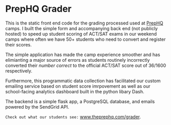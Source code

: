 # PrepHQ Grader

This is the static front end code for the grading processed used at [PrepHQ](www.theprephq.com) camps. I built the simple form and accompanying back end (not publicly hosted) to speed up student scoring of ACT/SAT exams in our weekend camps where often we have 50+ students who need to convert and register their scores.

The simple application has made the camp experience smoother and has elimianting a major source of errors as students routinely incorrectly converted their *number correct* to the official ACT/SAT score out of 36/1600 respectively.

Furthermore, this programmatic data collection has facilitated our custom emailing service based on student score imrpovement as well as our school-facing analytics dashboard built in the python libary Dash.

The backend is a simple flask app, a PostgreSQL database, and emails powered by the SendGrid API.

`Check out what our students see:` www.theprephq.com/grader.



